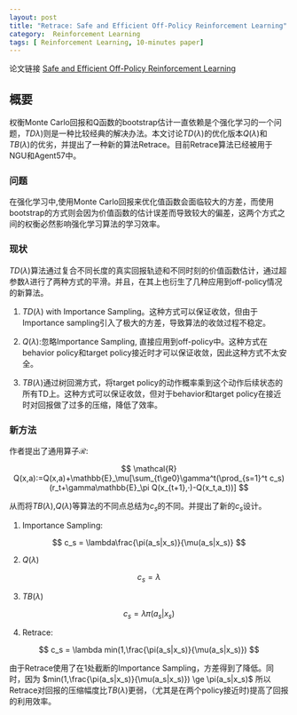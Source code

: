 ```yaml
---
layout: post
title: "Retrace: Safe and Efficient Off-Policy Reinforcement Learning"
category:  Reinforcement Learning
tags: [ Reinforcement Learning, 10-minutes paper]
---
```

论文链接 [Safe and Efficient Off-Policy Reinforcement Learning]()
## 概要

权衡Monte Carlo回报和Q函数的bootstrap估计一直依赖是个强化学习的一个问题，$TD\lambda)$则是一种比较经典的解决办法。本文讨论$TD(\lambda)$的优化版本$Q(\lambda)$和 $TB(\lambda)$的优劣，并提出了一种新的算法Retrace。目前Retrace算法已经被用于NGU和Agent57中。

### 问题

在强化学习中,使用Monte Carlo回报来优化值函数会面临较大的方差，而使用bootstrap的方式则会因为价值函数的估计误差而导致较大的偏差，这两个方式之间的权衡必然影响强化学习算法的学习效率。

### 现状

$TD(\lambda)$算法通过复合不同长度的真实回报轨迹和不同时刻的价值函数估计，通过超参数$\lambda$进行了两种方式的平滑。并且，在其上也衍生了几种应用到off-policy情况的新算法。

1. $TD(\lambda)$ with Importance Sampling。这种方式可以保证收敛，但由于Importance sampling引入了极大的方差，导致算法的收敛过程不稳定。

2. $Q(\lambda)$:忽略Importance Sampling, 直接应用到off-policy中。这种方式在behavior policy和target policy接近时才可以保证收敛，因此这种方式不太安全。

3. $TB(\lambda)$通过树回溯方式，将target policy的动作概率乘到这个动作后续状态的所有TD上。这种方式可以保证收敛，但对于behavior和target policy在接近时对回报做了过多的压缩，降低了效率。

### 新方法

作者提出了通用算子$\mathcal{R}$:

$$ \mathcal{R} Q(x,a):=Q(x,a)+\mathbb{E}_\mu[\sum_{t\ge0}\gamma^t(\prod_{s=1}^t c_s)(r_t+\gamma\mathbb{E}_\pi Q(x_{t+1},·)-Q(x_t,a_t))] $$

从而将$TB(\lambda)$,$Q(\lambda)$等算法的不同点总结为$c_s$的不同。并提出了新的$c_s$设计。

1. Importance Sampling:

$$ c_s = \lambda\frac{\pi(a_s|x_s)}{\mu(a_s|x_s)} $$

2. $Q(\lambda)$

$$ c_s = \lambda $$

3. $TB(\lambda)$

$$ c_s = \lambda\pi(a_s|x_s) $$

4. Retrace:

$$ c_s = \lambda min(1,\frac{\pi(a_s|x_s)}{\mu(a_s|x_s)}) $$

由于Retrace使用了在1处截断的Importance Sampling，方差得到了降低。同时，因为
$min(1,\frac{\pi(a_s|x_s)}{\mu(a_s|x_s)}) \ge \pi(a_s|x_s)$
所以Retrace对回报的压缩幅度比$TB(\lambda)$更弱，（尤其是在两个policy接近时)提高了回报的利用效率。
